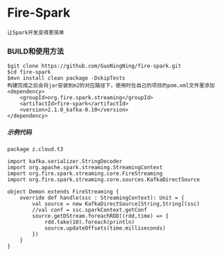 # Fire-Spark
    让Spark开发变得更简单
### BUILD和使用方法
    $git clone https://github.com/GuoNingNing/fire-spark.git
    $cd fire-spark
    $mvn install clean package -DskipTests
    构建完成之后会将jar安装到m2的对应路径下，使用时在自己的项目的pom.xml文件里添加
    <dependency>
        <groupId>org.fire.spark.streaming</groupId>
    	<artifactId>fire-spark</artifactId>
    	<version>2.1.0_kafka-0.10</version>
    </dependency>
##### 示例代码    
```    
package z.cloud.t3

import kafka.serializer.StringDecoder
import org.apache.spark.streaming.StreamingContext
import org.fire.spark.streaming.core.FireStreaming
import org.fire.spark.streaming.core.sources.KafkaDirectSource

object Demon extends FireStreaming {
    override def handle(ssc : StreamingContext): Unit = {
        val source = new KafkaDirectSource[String,String](ssc)
        //val conf = ssc.sparkContext.getConf
        source.getDStream.foreachRDD((rdd,time) => {
            rdd.take(10).foreach(println)
            source.updateOffsets(time.milliseconds)
        })
    }
}
```
